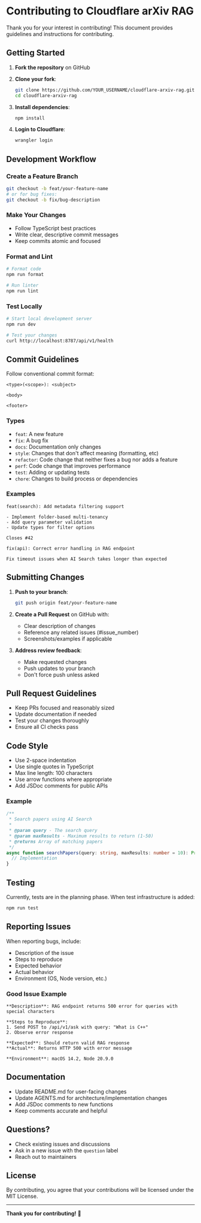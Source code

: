 # Contributing to Cloudflare arXiv RAG

Thank you for your interest in contributing! This document provides guidelines and instructions for contributing.

## Getting Started

1. **Fork the repository** on GitHub
2. **Clone your fork**:
   ```bash
   git clone https://github.com/YOUR_USERNAME/cloudflare-arxiv-rag.git
   cd cloudflare-arxiv-rag
   ```

3. **Install dependencies**:
   ```bash
   npm install
   ```

4. **Login to Cloudflare**:
   ```bash
   wrangler login
   ```

## Development Workflow

### Create a Feature Branch

```bash
git checkout -b feat/your-feature-name
# or for bug fixes:
git checkout -b fix/bug-description
```

### Make Your Changes

- Follow TypeScript best practices
- Write clear, descriptive commit messages
- Keep commits atomic and focused

### Format and Lint

```bash
# Format code
npm run format

# Run linter
npm run lint
```

### Test Locally

```bash
# Start local development server
npm run dev

# Test your changes
curl http://localhost:8787/api/v1/health
```

## Commit Guidelines

Follow conventional commit format:

```
<type>(<scope>): <subject>

<body>

<footer>
```

### Types

- `feat`: A new feature
- `fix`: A bug fix
- `docs`: Documentation only changes
- `style`: Changes that don't affect meaning (formatting, etc)
- `refactor`: Code change that neither fixes a bug nor adds a feature
- `perf`: Code change that improves performance
- `test`: Adding or updating tests
- `chore`: Changes to build process or dependencies

### Examples

```
feat(search): Add metadata filtering support

- Implement folder-based multi-tenancy
- Add query parameter validation
- Update types for filter options

Closes #42
```

```
fix(api): Correct error handling in RAG endpoint

Fix timeout issues when AI Search takes longer than expected
```

## Submitting Changes

1. **Push to your branch**:
   ```bash
   git push origin feat/your-feature-name
   ```

2. **Create a Pull Request** on GitHub with:
   - Clear description of changes
   - Reference any related issues (#issue_number)
   - Screenshots/examples if applicable

3. **Address review feedback**:
   - Make requested changes
   - Push updates to your branch
   - Don't force push unless asked

## Pull Request Guidelines

- Keep PRs focused and reasonably sized
- Update documentation if needed
- Test your changes thoroughly
- Ensure all CI checks pass

## Code Style

- Use 2-space indentation
- Use single quotes in TypeScript
- Max line length: 100 characters
- Use arrow functions where appropriate
- Add JSDoc comments for public APIs

### Example

```typescript
/**
 * Search papers using AI Search
 * 
 * @param query - The search query
 * @param maxResults - Maximum results to return (1-50)
 * @returns Array of matching papers
 */
async function searchPapers(query: string, maxResults: number = 10): Promise<SearchResult[]> {
  // Implementation
}
```

## Testing

Currently, tests are in the planning phase. When test infrastructure is added:

```bash
npm run test
```

## Reporting Issues

When reporting bugs, include:

- Description of the issue
- Steps to reproduce
- Expected behavior
- Actual behavior
- Environment (OS, Node version, etc.)

### Good Issue Example

```
**Description**: RAG endpoint returns 500 error for queries with special characters

**Steps to Reproduce**:
1. Send POST to /api/v1/ask with query: "What is C++"
2. Observe error response

**Expected**: Should return valid RAG response
**Actual**: Returns HTTP 500 with error message

**Environment**: macOS 14.2, Node 20.9.0
```

## Documentation

- Update README.md for user-facing changes
- Update AGENTS.md for architecture/implementation changes
- Add JSDoc comments to new functions
- Keep comments accurate and helpful

## Questions?

- Check existing issues and discussions
- Ask in a new issue with the `question` label
- Reach out to maintainers

## License

By contributing, you agree that your contributions will be licensed under the MIT License.

---

**Thank you for contributing!** 🚀
